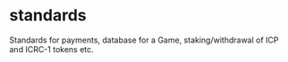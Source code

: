 # standards
Standards for payments, database for a Game, staking/withdrawal of ICP and ICRC-1 tokens etc.
